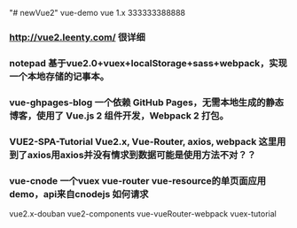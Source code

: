 "# newVue2" 
vue-demo vue 1.x
333333388888
### http://vue2.leenty.com/ 很详细
### notepad 基于vue2.0+vuex+localStorage+sass+webpack，实现一个本地存储的记事本。
### vue-ghpages-blog 一个依赖 GitHub Pages，无需本地生成的静态博客，使用了 Vue.js 2 组件开发，Webpack 2 打包。
### VUE2-SPA-Tutorial Vue2.x, Vue-Router, axios, webpack 这里用到了axios用axios并没有情求到数据可能是使用方法不对？？
### vue-cnode  一个vuex vue-router vue-resource的单页面应用demo，api来自cnodejs 如何请求
vue2.x-douban
vue2-components
vue-vueRouter-webpack
vuex-tutorial